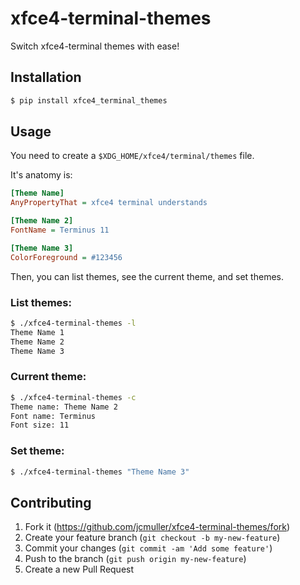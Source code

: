 # xfce4-terminal-themes

Switch xfce4-terminal themes with ease!

## Installation
```bash
$ pip install xfce4_terminal_themes
```

## Usage

You need to create a `$XDG_HOME/xfce4/terminal/themes` file.

It's anatomy is:

```ini
[Theme Name]
AnyPropertyThat = xfce4 terminal understands

[Theme Name 2]
FontName = Terminus 11

[Theme Name 3]
ColorForeground = #123456
```

Then, you can list themes, see the current theme, and set themes.

### List themes:
```sh
$ ./xfce4-terminal-themes -l
Theme Name 1
Theme Name 2
Theme Name 3
```

### Current theme:
```sh
$ ./xfce4-terminal-themes -c
Theme name: Theme Name 2
Font name: Terminus
Font size: 11
```

### Set theme:
```sh
$ ./xfce4-terminal-themes "Theme Name 3"
```

## Contributing

1. Fork it (https://github.com/jcmuller/xfce4-terminal-themes/fork)
2. Create your feature branch (`git checkout -b my-new-feature`)
3. Commit your changes (`git commit -am 'Add some feature'`)
4. Push to the branch (`git push origin my-new-feature`)
5. Create a new Pull Request
